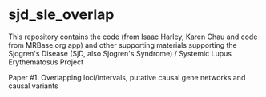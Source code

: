# sjd_sle_overlap
This repository contains the code (from Isaac Harley, Karen Chau and code from MRBase.org app) and other supporting materials supporting the Sjogren's Disease (SjD, also Sjogren's Syndrome) / Systemic Lupus Erythematosus Project

Paper #1: Overlapping loci/intervals, putative causal gene networks and causal variants
